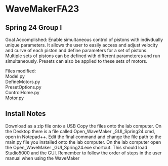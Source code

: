 # WaveMakerFA23

## Spring 24 Group I
Goal Accomplished: Enable simultaneous control of pistons with indivdually unique parameters. It allows the user to easily access and adjust velocity and curve of each piston and define parameters for a set of pistons. Multiple sets of pistons can be defined with different parameteres and run simultaneously. Presets can also be applied to these sets of motors.

Files modified: <br>
Model.py   <br>
DefineMotors.py <br>
PresetOptions.py <br>
ControlHome.py <br>
Motor.py

## Install Notes
Download  as a zip file onto a USB
Copy the files onto the lab computer. On the Desktop there is a file called Open_WaveMaker _GUI_Spring24.cmd, open in Notepad++. Edit the final command and change the file path to the main.py file you installed onto the lab computer.
On the lab computer open the Open_WaveMaker _GUI_Spring24.exe shortcut. This should load Studio5000 and the GUI. Remember to follow the order of steps in the user manual when using the WaveMaker

